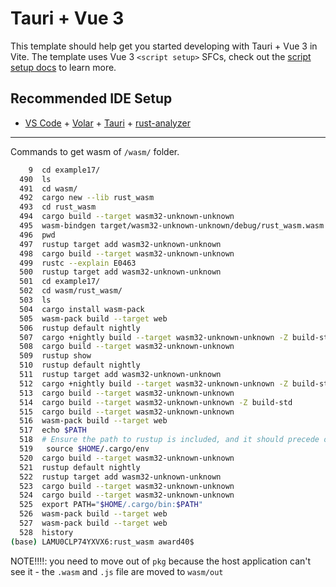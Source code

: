 # Tauri + Vue 3

This template should help get you started developing with Tauri + Vue 3 in Vite. The template uses Vue 3 `<script setup>` SFCs, check out the [script setup docs](https://v3.vuejs.org/api/sfc-script-setup.html#sfc-script-setup) to learn more.

## Recommended IDE Setup

- [VS Code](https://code.visualstudio.com/) + [Volar](https://marketplace.visualstudio.com/items?itemName=Vue.volar) + [Tauri](https://marketplace.visualstudio.com/items?itemName=tauri-apps.tauri-vscode) + [rust-analyzer](https://marketplace.visualstudio.com/items?itemName=rust-lang.rust-analyzer)

---


Commands to get wasm of `/wasm/` folder.

```bash
    9  cd example17/
  490  ls
  491  cd wasm/
  492  cargo new --lib rust_wasm
  493  cd rust_wasm
  494  cargo build --target wasm32-unknown-unknown
  495  wasm-bindgen target/wasm32-unknown-unknown/debug/rust_wasm.wasm --out-dir ./pkg --web
  496  pwd
  497  rustup target add wasm32-unknown-unknown
  498  cargo build --target wasm32-unknown-unknown
  499  rustc --explain E0463
  500  rustup target add wasm32-unknown-unknown
  501  cd example17/
  502  cd wasm/rust_wasm/
  503  ls
  504  cargo install wasm-pack
  505  wasm-pack build --target web
  506  rustup default nightly
  507  cargo +nightly build --target wasm32-unknown-unknown -Z build-std
  508  cargo build --target wasm32-unknown-unknown
  509  rustup show
  510  rustup default nightly
  511  rustup target add wasm32-unknown-unknown
  512  cargo +nightly build --target wasm32-unknown-unknown -Z build-std
  513  cargo build --target wasm32-unknown-unknown
  514  cargo build --target wasm32-unknown-unknown -Z build-std
  515  cargo build --target wasm32-unknown-unknown
  516  wasm-pack build --target web
  517  echo $PATH
  518  # Ensure the path to rustup is included, and it should precede other paths to rust tools.
  519   source $HOME/.cargo/env
  520  cargo build --target wasm32-unknown-unknown
  521  rustup default nightly
  522  rustup target add wasm32-unknown-unknown
  523  cargo build --target wasm32-unknown-unknown
  524  cargo build --target wasm32-unknown-unknown
  525  export PATH="$HOME/.cargo/bin:$PATH"
  526  wasm-pack build --target web
  527  wasm-pack build --target web
  528  history
(base) LAMU0CLP74YXVX6:rust_wasm award40$ 
```

NOTE!!!!: you need to move out of `pkg` because the host application can't see it - the `.wasm` and `.js` file are moved to `wasm/out`

<!-- wasm-bindgen --out-dir out --target web wasm/out/rust_wasm_bg.wasm -->